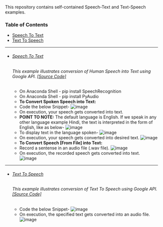 This repository contains self-contained Speech-Text and Text-Speech examples.

### Table of Contents
  - <a href='#speech-to-text'>Speech To Text</a> 
  - <a href='#text-to-speech'>Text To Speech</a> 

<hr>

- ###### [Speech To Text](https://github.com/rahulvaish/SpeechToText_TextToSpeech-Python/tree/SpeechToText) 
   ###### This example illustrates conversion of Human Speech into Text using Google API. [[Source Code]](https://github.com/rahulvaish/SpeechToText_TextToSpeech-Python/tree/SpeechToText)
   * On Anaconda Shell - pip install SpeechRecognition
   * On Anaconda Shell - pip install PyAudio
   * **To Convert Spoken Speech into Text:**
   * Code the below Snippet-
![image](https://user-images.githubusercontent.com/689226/50304396-d6bfda80-04b5-11e9-93c6-bc3bcd483784.png)
   * On execution, your speech gets converted into text.   
   * **POINT TO NOTE:** The default language is English. If we speak in any other language example Hindi, the text is interpreted in the form of English, like as below-
 ![image](https://user-images.githubusercontent.com/689226/50305997-69627880-04ba-11e9-9039-788e6567cc28.png)
   * To display text in the language spoken-
  ![image](https://user-images.githubusercontent.com/689226/50304523-30280980-04b6-11e9-985e-a7bd629e46dd.png)
   *  On execution, your speech gets converted into desired text.
 ![image](https://user-images.githubusercontent.com/689226/50304603-69f91000-04b6-11e9-9cc7-802cfc36f1de.png) 
   * **To Convert Speech [From File] into Text:**
   * Record a sentense in an audio file (.wav file).
  ![image](https://user-images.githubusercontent.com/689226/50305160-0ec81d00-04b8-11e9-8861-ccb5caaa92b9.png)
   * On execution, the recorded speech gets converted into text. 
![image](https://user-images.githubusercontent.com/689226/50306076-9b73da80-04ba-11e9-810b-1853452f2be9.png)


<hr>

- ###### [Text To Speech](https://github.com/rahulvaish/SpeechToText_TextToSpeech-Python/tree/TextToSpeech) 
   ###### This example illustrates conversion of Text To Speech using Google API. [[Source Code]](https://github.com/rahulvaish/SpeechToText_TextToSpeech-Python/tree/TextToSpeech)
   * Code the below Snippet-
   ![image](https://user-images.githubusercontent.com/689226/50305693-a4b07780-04b9-11e9-99cc-15d8c0593f3c.png)
   * On execution, the specified text gets converted into an audio file.   
   ![image](https://user-images.githubusercontent.com/689226/50305812-07097800-04ba-11e9-9783-210189741411.png)
